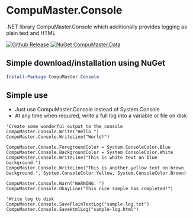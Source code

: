 # CompuMaster.Console

.NET library CompuMaster.Console which additionally provides logging as plain text and HTML

[![Github Release](https://img.shields.io/github/release/CompuMasterGmbH/CompuMaster.Console.svg?maxAge=2592000&label=GitHub%20Release)](https://github.com/CompuMasterGmbH/CompuMaster.Console/releases) 
[![NuGet CompuMaster.Data](https://img.shields.io/nuget/v/CompuMaster.Console.svg?maxAge=2592000&label=NuGet%20CM.Console)](https://www.nuget.org/packages/CompuMaster.Console/) 

## Simple download/installation using NuGet
```powershell
Install-Package CompuMaster.Console
```

## Simple use
* Just use CompuMaster.Console instead of System.Console
* At any time when required, write a full log into a variable or file on disk
```vb.net
'Create some wonderful output to the console
CompuMaster.Console.Write("Hello ")
CompuMaster.Console.WriteLine("World!")

CompuMaster.Console.ForegroundColor = System.ConsoleColor.Blue
CompuMaster.Console.BackgroundColor = System.ConsoleColor.White
CompuMaster.Console.WriteLine("This is white text on blue background.")
CompuMaster.Console.WriteLine("This is another yellow text on brown background.", System.ConsoleColor.Yellow, System.ConsoleColor.Brown)

CompuMaster.Console.Warn("WARNING: ")
CompuMaster.Console.OkayLine("This nice sample has completed!")

'Write log to disk
CompuMaster.Console.SavePlainTextLog("sample-log.txt")
CompuMaster.Console.SaveHtmlLog("sample-log.html")
```
